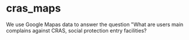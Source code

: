 # cras_maps
 We use Google Mapas data to answer the question "What are users main complains against CRAS, social protection entry facilities?
